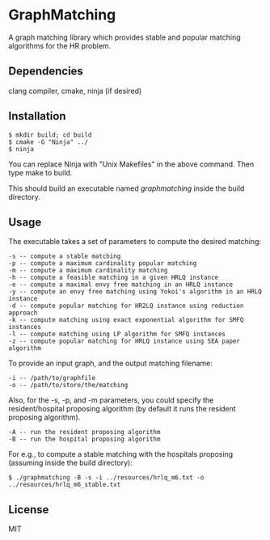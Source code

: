 # GraphMatching
A graph matching library which provides stable and popular matching algorithms for the HR problem.


## Dependencies
clang compiler, cmake, ninja (if desired)


## Installation
    $ mkdir build; cd build
    $ cmake -G "Ninja" ../
    $ ninja

You can replace Ninja with "Unix Makefiles" in the above command.
Then type make to build.

This should build an executable named *graphmatching* inside the build directory.


## Usage
The executable takes a set of parameters to compute the desired matching:

	-s -- compute a stable matching
	-p -- compute a maximum cardinality popular matching
	-m -- compute a maximum cardinality matching
	-h -- compute a feasible matching in a given HRLQ instance
	-e -- compute a maximal envy free matching in an HRLQ instance
	-y -- compute an envy free matching using Yokoi's algorithm in an HRLQ instance
	-d -- compute popular matching for HR2LQ instance using reduction approach
	-k -- compute matching using exact exponential algorithm for SMFQ instances
	-l -- compute matching using LP algorithm for SMFQ instances
	-z -- compute popular matching for HRLQ instance using SEA paper algorithm

To provide an input graph, and the output matching filename:

	-i -- /path/to/graphfile
	-o -- /path/to/store/the/matching

Also, for the -s, -p, and -m parameters, you could specify the resident/hospital
proposing algorithm (by default it runs the resident proposing algorithm).

	-A -- run the resident proposing algorithm
	-B -- run the hospital proposing algorithm

For e.g., to compute a stable matching with the hospitals proposing (assuming inside the build directory):

	$ ./graphmatching -B -s -i ../resources/hrlq_m6.txt -o ../resources/hrlq_m6_stable.txt


## License
MIT
